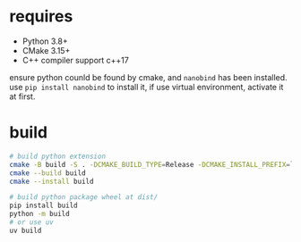 # requires

+ Python 3.8+
+ CMake 3.15+
+ C++ compiler support c++17

ensure python counld be found by cmake, and `nanobind` has been installed.
use `pip install nanobind` to install it, if use virtual environment, activate
it at first.

# build

```sh
# build python extension
cmake -B build -S . -DCMAKE_BUILD_TYPE=Release -DCMAKE_INSTALL_PREFIX=`pwd`/src
cmake --build build
cmake --install build

# build python package wheel at dist/
pip install build
python -m build
# or use uv
uv build
```

